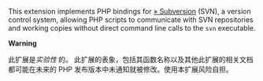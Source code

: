 This extension implements PHP bindings for
<a href="http://subversion.apache.org/" class="link external">» Subversion</a>
(SVN), a version control system, allowing PHP scripts to communicate
with SVN repositories and working copies without direct command line
calls to the `svn` executable.

**Warning**

此扩展是*实验性* 的。
此扩展的表象，包括其函数名称以及其他此扩展的相关文档都可能在未来的 PHP
发布版本中未通知就被修改。使用本扩展风险自担。
